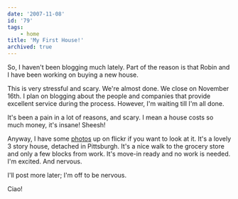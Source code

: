```yaml
---
date: '2007-11-08'
id: '79'
tags:
    - home
title: 'My First House!'
archived: true
---
```


So, I haven't been blogging much lately. Part of the reason is that Robin and
I have been working on buying a new house.

This is very stressful and scary. We're almost done. We close on November
16th. I plan on blogging about the people and companies that provide excellent
service during the process. However, I'm waiting till I'm all done.

It's been a pain in a lot of reasons, and scary. I mean a house costs so much
money, it's insane! Sheesh!

Anyway, I have some
[photos](https://flickr.com/photos/docwhat/sets/72157602423731857/) up on
flickr if you want to look at it. It's a lovely 3 story house, detached in
Pittsburgh. It's a nice walk to the grocery store and only a few blocks from
work. It's move-in ready and no work is needed. I'm excited. And nervous.

I'll post more later; I'm off to be nervous.

Ciao!
